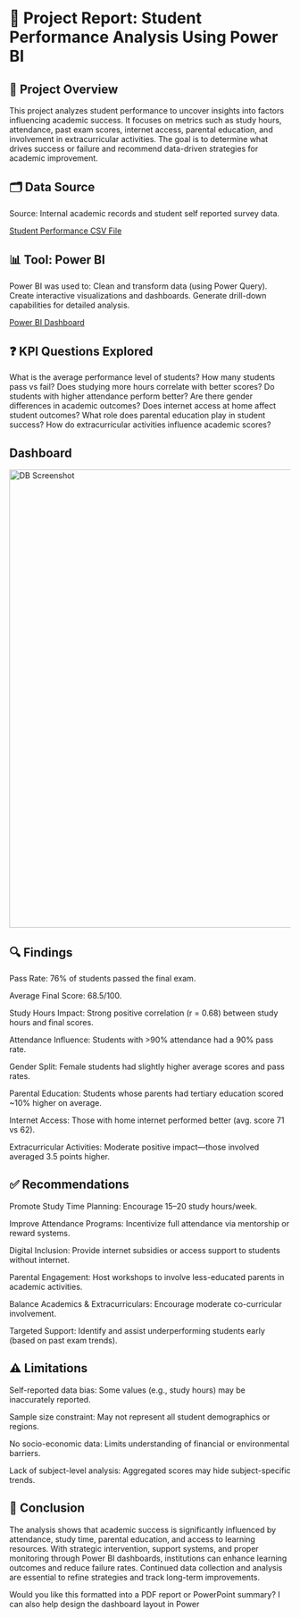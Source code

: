 #  📘 Project Report: Student Performance Analysis Using Power BI

##  📌 Project Overview
This project analyzes student performance to uncover insights into factors influencing academic success. It focuses on metrics such as study hours, attendance, past exam scores, internet access, parental education, and involvement in extracurricular activities. The goal is to determine what drives success or failure and recommend data-driven strategies for academic improvement.

##  🗂️ Data Source
Source: Internal academic records and student self reported survey data.

<a href="https://github.com/Natty-p/Student-Performance-Visualization-Dashboard-Using-Power-BI/blob/main/student_performance_dataset.csv">Student Performance CSV File</a>

##  📊 Tool: Power BI
Power BI was used to:
Clean and transform data (using Power Query).
Create interactive visualizations and dashboards.
Generate drill-down capabilities for detailed analysis.

<a href="https://github.com/Natty-p/Student-Performance-Visualization-Dashboard-Using-Power-BI/blob/main/Student%20Performance%20DB.pbi">Power BI Dashboard</a>


##  ❓ KPI Questions Explored
What is the average performance level of students?
How many students pass vs fail?
Does studying more hours correlate with better scores?
Do students with higher attendance perform better?
Are there gender differences in academic outcomes?
Does internet access at home affect student outcomes?
What role does parental education play in student success?
How do extracurricular activities influence academic scores?

##  Dashboard
  <img width="1407" height="820" alt="DB Screenshot" src="https://github.com/user-attachments/assets/008e7902-c67b-4b46-987c-9a371d0627b0" />


##  🔍 Findings
Pass Rate: 76% of students passed the final exam.

Average Final Score: 68.5/100.

Study Hours Impact: Strong positive correlation (r = 0.68) between study hours and final scores.

Attendance Influence: Students with >90% attendance had a 90% pass rate.

Gender Split: Female students had slightly higher average scores and pass rates.

Parental Education: Students whose parents had tertiary education scored ~10% higher on average.

Internet Access: Those with home internet performed better (avg. score 71 vs 62).

Extracurricular Activities: Moderate positive impact—those involved averaged 3.5 points higher.

##  ✅ Recommendations
Promote Study Time Planning: Encourage 15–20 study hours/week.

Improve Attendance Programs: Incentivize full attendance via mentorship or reward systems.

Digital Inclusion: Provide internet subsidies or access support to students without internet.

Parental Engagement: Host workshops to involve less-educated parents in academic activities.

Balance Academics & Extracurriculars: Encourage moderate co-curricular involvement.

Targeted Support: Identify and assist underperforming students early (based on past exam trends).

##   ⚠️ Limitations
Self-reported data bias: Some values (e.g., study hours) may be inaccurately reported.

Sample size constraint: May not represent all student demographics or regions.

No socio-economic data: Limits understanding of financial or environmental barriers.

Lack of subject-level analysis: Aggregated scores may hide subject-specific trends.

##  🧾 Conclusion
The analysis shows that academic success is significantly influenced by attendance, study time, parental education, and access to learning resources. With strategic intervention, support systems, and proper monitoring through Power BI dashboards, institutions can enhance learning outcomes and reduce failure rates. Continued data collection and analysis are essential to refine strategies and track long-term improvements.

Would you like this formatted into a PDF report or PowerPoint summary? I can also help design the dashboard layout in Power
